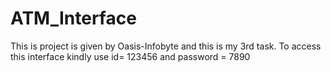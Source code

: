 # ATM_Interface
This is project is given by Oasis-Infobyte and this is my 3rd task. To access this interface kindly use id= 123456 and password = 7890
